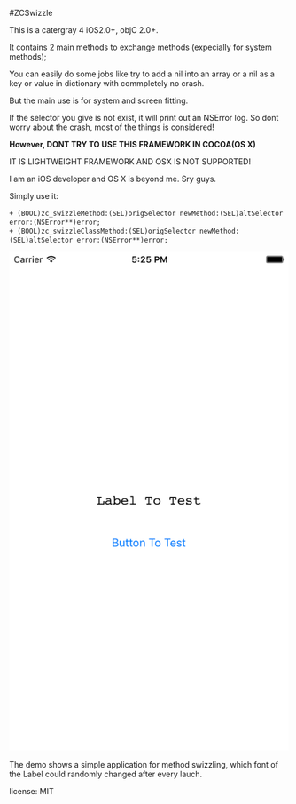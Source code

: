 #ZCSwizzle

This is a catergray 4 iOS2.0+, objC 2.0+.

It contains 2 main methods to exchange methods (expecially for system methods);

You can easily do some jobs like try to add a nil into an array or a nil as a key or value in dictionary with commpletely no crash.

But the main use is for system and screen fitting.

If the selector you give is not exist, it will print out an NSError log. So dont worry about the crash, most of the things is considered!

**However, DONT TRY TO USE THIS FRAMEWORK IN COCOA(OS X)**

IT IS LIGHTWEIGHT FRAMEWORK AND OSX IS NOT SUPPORTED!

I am an iOS developer and OS X is beyond me. Sry guys.

Simply use it:


	+ (BOOL)zc_swizzleMethod:(SEL)origSelector newMethod:(SEL)altSelector error:(NSError**)error;
	+ (BOOL)zc_swizzleClassMethod:(SEL)origSelector newMethod:(SEL)altSelector error:(NSError**)error;

![Smaller icon](./sample.png)

The demo shows a simple application for method swizzling, which font of the Label could randomly changed after every lauch.

license: MIT 

